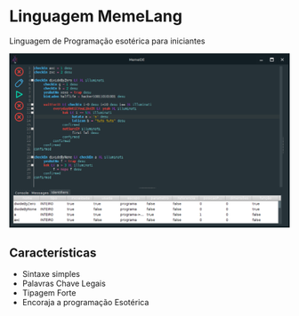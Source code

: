 # Linguagem MemeLang

Linguagem de Programação esotérica para iniciantes

![](https://raw.githubusercontent.com/BeholderDEV/MemeLang/master/doc/coding.png)

## Características

 * Sintaxe simples
 * Palavras Chave Legais
 * Tipagem Forte
 * Encoraja a programação Esotérica
